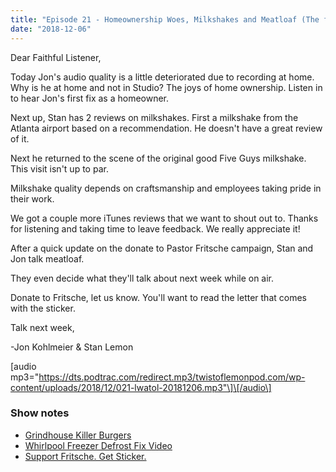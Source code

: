```yaml
---
title: "Episode 21 - Homeownership Woes, Milkshakes and Meatloaf (The food, not the hiphop artist)"
date: "2018-12-06"
---
```


Dear Faithful Listener,

Today Jon's audio quality is a little deteriorated due to recording at home. Why is he at home and not in Studio? The joys of home ownership. Listen in to hear Jon's first fix as a homeowner.

Next up, Stan has 2 reviews on milkshakes. First a milkshake from the Atlanta airport based on a recommendation. He doesn't have a great review of it.

Next he returned to the scene of the original good Five Guys milkshake. This visit isn't up to par.

Milkshake quality depends on craftsmanship and employees taking pride in their work.

We got a couple more iTunes reviews that we want to shout out to. Thanks for listening and taking time to leave feedback. We really appreciate it!

After a quick update on the donate to Pastor Fritsche campaign, Stan and Jon talk meatloaf.

They even decide what they'll talk about next week while on air.

Donate to Fritsche, let us know. You'll want to read the letter that comes with the sticker.

Talk next week,

\-Jon Kohlmeier & Stan Lemon

\[audio mp3="https://dts.podtrac.com/redirect.mp3/twistoflemonpod.com/wp-content/uploads/2018/12/021-lwatol-20181206.mp3"\]\[/audio\]

### Show notes

- [Grindhouse Killer Burgers](http://www.grindhouseburgers.com)
- [Whirlpool Freezer Defrost Fix Video](https://youtu.be/9LE0UW2jmno)
- [Support Fritsche. Get Sticker.](https://twistoflemonpod.com/fritsche/)

